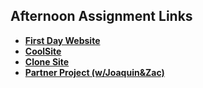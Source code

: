 ## Afternoon Assignment Links

* **[First Day Website](https://github.com/sethkunzler/<first_day_website>)**
* **[CoolSite](https://github.com/sethkunzler/<cool_site>)**
* **[Clone Site](https://github.com/sethkunzler/<clone_site>)**
* **[Partner Project (w/Joaquin&Zac)](https://github.com/WackoFlaka/partner_challenge)**
